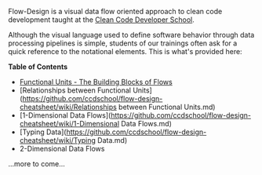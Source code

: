 Flow-Design is a visual data flow oriented approach to clean code development taught at the [Clean Code Developer School](http://ccd-school.de).

Although the visual language used to define software behavior through data processing pipelines is simple, students of our trainings often ask for a quick reference to the notational elements. This is what's provided here:

**Table of Contents**

* [Functional Units - The Building Blocks of Flows](https://github.com/ccdschool/flow-design-cheatsheet/wiki/Functional-Units--as-the-Building-Blocks-of-Flows)
* [Relationships between Functional Units](https://github.com/ccdschool/flow-design-cheatsheet/wiki/Relationships between Functional Units.md)
* [1-Dimensional Data Flows](https://github.com/ccdschool/flow-design-cheatsheet/wiki/1-Dimensional Data Flows.md)
* [Typing Data](https://github.com/ccdschool/flow-design-cheatsheet/wiki/Typing Data.md)
* 2-Dimensional Data Flows

...more to come...
